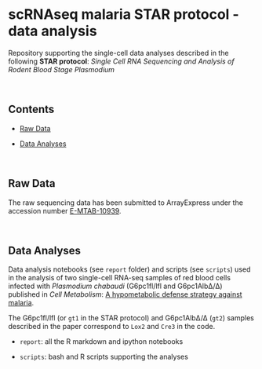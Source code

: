 # scRNAseq malaria STAR protocol - data analysis

Repository supporting the single-cell data analyses described in the following **STAR protocol**: _Single Cell RNA Sequencing and Analysis of Rodent Blood Stage Plasmodium_

<br>

## Contents

* [Raw Data](#raw-data)

* [Data Analyses](#data-analyses)

<br>

## Raw Data

The raw sequencing data has been submitted to ArrayExpress under the accession number [E-MTAB-10939](https://www.ebi.ac.uk/biostudies/arrayexpress/studies/E-MTAB-10939?query=E-MTAB-10939).

<br>

## Data Analyses

Data analysis notebooks (see `report` folder) and scripts (see `scripts`) used in the analysis of two single-cell RNA-seq samples of red blood cells infected with _Plasmodium chabaudi_ (G6pc1fl/lfl and G6pc1AlbΔ/Δ) published in _Cell Metabolism_: [A hypometabolic defense strategy against malaria](https://doi.org/10.1016/j.cmet.2022.06.011). 

The G6pc1fl/lfl (or `gt1` in the STAR protocol) and G6pc1AlbΔ/Δ (`gt2`) samples described in the paper correspond to `Lox2` and `Cre3` in the code. 

   + `report`: all the R markdown and ipython notebooks

   + `scripts`: bash and R scripts supporting the analyses
